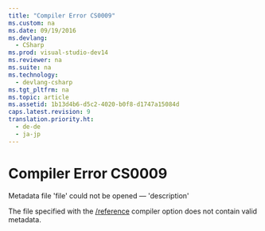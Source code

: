 ```yaml
---
title: "Compiler Error CS0009"
ms.custom: na
ms.date: 09/19/2016
ms.devlang: 
  - CSharp
ms.prod: visual-studio-dev14
ms.reviewer: na
ms.suite: na
ms.technology: 
  - devlang-csharp
ms.tgt_pltfrm: na
ms.topic: article
ms.assetid: 1b13d4b6-d5c2-4020-b0f8-d1747a15084d
caps.latest.revision: 9
translation.priority.ht: 
  - de-de
  - ja-jp
---
```

# Compiler Error CS0009
Metadata file 'file' could not be opened — 'description'  
  
 The file specified with the [/reference](../vs140/-reference--C#-Compiler-Options-.md) compiler option does not contain valid metadata.